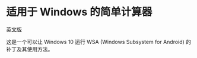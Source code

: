# 适用于 Windows 的简单计算器

[英文版](./README.md)

这是一个可以让 Windows 10 运行 WSA (Windows Subsystem for Android) 的补丁及其使用方法。
